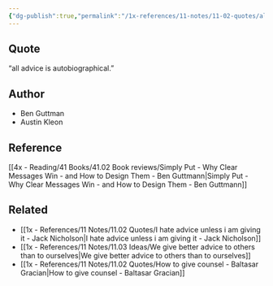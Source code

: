 ```yaml
---
{"dg-publish":true,"permalink":"/1x-references/11-notes/11-02-quotes/all-advice-is-autobiographical/","title":"All advice is autobiographical","created":"2024-04-20T08:12:49.503+03:00","updated":"2024-04-20T08:12:49.503+03:00"}
---
```



## Quote
 “all advice is autobiographical.”

## Author
- Ben Guttman
- Austin Kleon

## Reference
[[4x - Reading/41 Books/41.02 Book reviews/Simply Put - Why Clear Messages Win - and How to Design Them - Ben Guttmann\|Simply Put - Why Clear Messages Win - and How to Design Them - Ben Guttmann]]

## Related
- [[1x - References/11 Notes/11.02 Quotes/I hate advice unless i am giving it - Jack Nicholson\|I hate advice unless i am giving it - Jack Nicholson]]
- [[1x - References/11 Notes/11.03 Ideas/We give better advice to others than to ourselves\|We give better advice to others than to ourselves]]
- [[1x - References/11 Notes/11.02 Quotes/How to give counsel - Baltasar Gracian\|How to give counsel - Baltasar Gracian]]